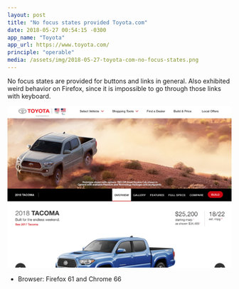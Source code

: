 ```yaml
---
layout: post
title: "No focus states provided Toyota.com"
date: 2018-05-27 00:54:15 -0300
app_name: "Toyota"
app_url: https://www.toyota.com/
principle: "operable"
media: /assets/img/2018-05-27-toyota-com-no-focus-states.png
---
```


No focus states are provided for buttons and links in general. 
Also exhibited weird behavior on Firefox, since it is impossible to go through those links with keyboard.

![Toyotas's Website](/assets/img/2018-05-27-toyota-com-no-focus-states.png)

* Browser: Firefox 61 and Chrome 66
